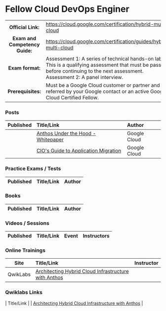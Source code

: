 # Fellow Cloud DevOps Enginer

| | | |
| :---:         |     :---      |          :--- |
| **Official Link:** | https://cloud.google.com/certification/hybrid-multi-cloud | 
| **Exam and Competency Guide:** | https://cloud.google.com/certification/guides/hybrid-multi-cloud | 
| **Exam format:** | Assessment 1: A series of technical hands-on labs. This is a qualifying assessment that must be passed before continuing to the next assessment.  Assessment 2: A panel interview. |
| **Prerequisites:** | Must be a Google Cloud customer or partner and referred by your Google contact or an active Google Cloud Certified Fellow. |

### Posts
| Published | Title/Link | Author |
| :---:         |     :---      |          :--- |
| | [Anthos Under the Hood - Whitepaper](https://inthecloud.withgoogle.com/content-anthos/whitepaper_anthos_under_the_hood_2020.pdf) |  Google Cloud |
| | [CIO's Guide to Application Migration](https://services.google.com/fh/files/misc/cio_guide_to_application_migraton.pdf) |  Google Cloud |

### Practice Exams / Tests
| Published | Title/Link | Author |
| :---:         |     :---      |          :--- |

### Books
| Published | Title/Link | Author |
| :---:         |     :---      |          :--- |

### Videos / Sessions
| Published | Title/Link | Event | Instructors |
| :---:         |     :---      |          :--- |          :--- | 

### Online Trainings
| Site | Title/Link | Instructor |
| :---:         |     :---      |          :--- |
| QwikLabs | [Architecting Hybrid Cloud Infrastructure with Anthos](https://www.qwiklabs.com/courses/1336) | |

### Qwiklabs Links
|  Title/Link  |
| [Architecting Hybrid Cloud Infrastructure with Anthos](https://www.qwiklabs.com/courses/1336) |
